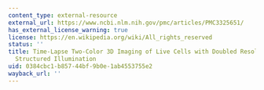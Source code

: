 ```yaml
---
content_type: external-resource
external_url: https://www.ncbi.nlm.nih.gov/pmc/articles/PMC3325651/
has_external_license_warning: true
license: https://en.wikipedia.org/wiki/All_rights_reserved
status: ''
title: Time-Lapse Two-Color 3D Imaging of Live Cells with Doubled Resolution Using
  Structured Illumination
uid: 0384cbc1-b857-44bf-9b0e-1ab4553755e2
wayback_url: ''
---
```

